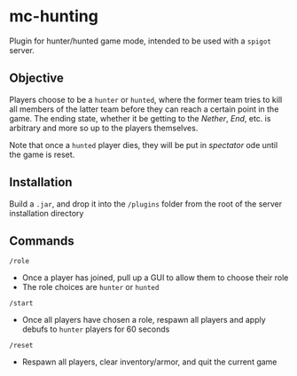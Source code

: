 # mc-hunting

Plugin for hunter/hunted game mode, intended to be used with a `spigot` server.

## Objective
Players choose to be a `hunter` or `hunted`, where the former team tries to kill all members of the latter team before they can reach a certain point in the game. The ending state, whether it be getting to the _Nether_, _End_, etc. is arbitrary and more so up to the players themselves.

Note that once a `hunted` player dies, they will be put in _spectator_ ode until the game is reset.

## Installation
Build a `.jar`, and drop it into the `/plugins` folder from the root of the server installation directory

## Commands

`/role`
- Once a player has joined, pull up a GUI to allow them to choose their role
- The role choices are `hunter` or `hunted`

`/start`
- Once all players have chosen a role, respawn all players and apply debufs to `hunter` players for 60 seconds

`/reset`
- Respawn all players, clear inventory/armor, and quit the current game
